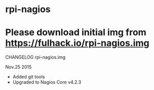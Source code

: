 # rpi-nagios

# Please download initial img from https://fulhack.io/rpi-nagios.img

CHANGELOG rpi-nagios.img

Nov.25 2015
- Added git tools
- Upgraded to Nagios Core v4.2.3
